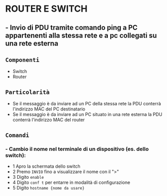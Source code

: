 # ROUTER E SWITCH
## - Invio di PDU tramite comando ping a PC appartenenti alla stessa rete e a pc collegati su una rete esterna
## `Componenti`
- Switch
- Router
## `Particolarità`
 - Se il messaggio è da inviare ad un PC della stessa rete la PDU conterrà l'indirizzo MAC del PC destinatario
 - Se il messaggio è da inviare ad un PC situato in una rete esterna la PDU conterrà l'indirizzo MAC del router
## `Comandi`
### - Cambio il nome nel terminale di un dispositivo (es. dello switch):
  - 1 Apro la schermata dello switch
  - 2 Premo `INVIO` fino a visualizzare il nome con il ">"
  - 3 Digito `enable`
  - 4 Digito `conf t` per entarre in modalità di configurazione
  - 5 Digito `hostname {nome da usare}`
